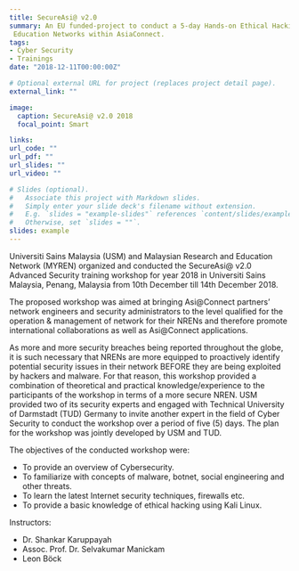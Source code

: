 ```yaml
---
title: SecureAsi@ v2.0
summary: An EU funded-project to conduct a 5-day Hands-on Ethical Hacking Workshop for members of National Research
 Education Networks within AsiaConnect.
tags:
- Cyber Security
- Trainings
date: "2018-12-11T00:00:00Z"

# Optional external URL for project (replaces project detail page).
external_link: ""

image:
  caption: SecureAsi@ v2.0 2018
  focal_point: Smart

links:
url_code: ""
url_pdf: ""
url_slides: ""
url_video: ""

# Slides (optional).
#   Associate this project with Markdown slides.
#   Simply enter your slide deck's filename without extension.
#   E.g. `slides = "example-slides"` references `content/slides/example-slides.md`.
#   Otherwise, set `slides = ""`.
slides: example
---
```


Universiti Sains Malaysia (USM) and Malaysian Research and Education Network (MYREN)
organized and conducted the SecureAsi@ v2.0 Advanced Security training workshop for
year 2018 in Universiti Sains Malaysia, Penang, Malaysia from 10th December till 14th
December 2018.

The proposed workshop was aimed at bringing Asi@Connect partners’ network engineers
and security administrators to the level qualified for the operation & management of
network for their NRENs and therefore promote international collaborations as well as
Asi@Connect applications.

As more and more security breaches being reported throughout the globe, it is such
necessary that NRENs are more equipped to proactively identify potential security issues in
their network BEFORE they are being exploited by hackers and malware. For that reason,
this workshop provided a combination of theoretical and practical knowledge/experience
to the participants of the workshop in terms of a more secure NREN.
USM provided two of its security experts and engaged with Technical University of
Darmstadt (TUD) Germany to invite another expert in the field of Cyber Security to
conduct the workshop over a period of five (5) days. The plan for the workshop was jointly
developed by USM and TUD.

The objectives of the conducted workshop were:
- To provide an overview of Cybersecurity.
- To familiarize with concepts of malware, botnet, social engineering and other
threats.
- To learn the latest Internet security techniques, firewalls etc.
- To provide a basic knowledge of ethical hacking using Kali Linux.

Instructors:
- Dr. Shankar Karuppayah
- Assoc. Prof. Dr. Selvakumar Manickam
- Leon Böck
